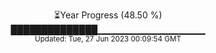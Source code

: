 <p align="center">
⏳Year Progress (48.50 %) <br>
██████████████▁▁▁▁▁▁▁▁▁▁▁▁▁▁▁▁ <br>
<sub>Updated: Tue, 27 Jun 2023 00:09:54 GMT</sub>
</p>

